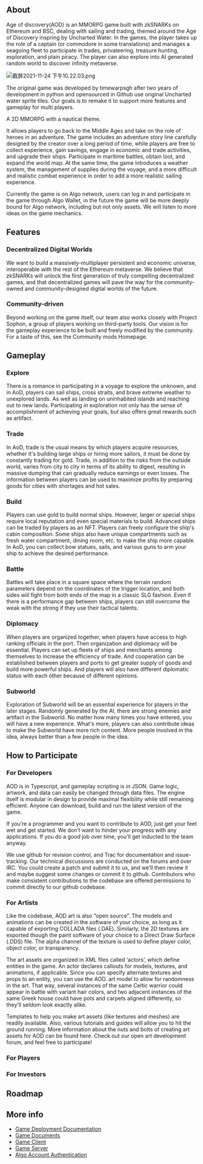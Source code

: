 ## About
Age of discovery(AOD) is an MMORPG game built with zkSNARKs on Ethereum and BSC, dealing with sailing and trading, themed around the Age of Discovery inspring by Uncharted Water. In the games, the player takes up the role of a captain (or commodore in some translations) and manages a seagoing fleet to participate in trades, privateering, treasure hunting, exploration, and plain piracy. The player can also explore into AI generated random world to discover infinity metaverse.

![截屏2021-11-24 下午10.22.03.png](https://ssimg.frontenduse.top/article/2021/11/24/8610455e885c8d0b534121e881111a71.png)

The original game was developed by timewarpsgh after two years of development in python and opensourced in Github use original Uncharted water sprite tiles. Our goals is to remake it to support more features and gameplay for multi players.

A 2D MMORPG with a nautical theme.

It allows players to go back to the Middle Ages and take on the role of heroes in an adventure.
The game includes an adventure story line carefully designed by the creator over a long period of time, while players are free to collect experience, gain savings, engage in economic and trade activities, and upgrade their ships. Participate in maritime battles, obtain loot, and expand the world map. At the same time, the game introduces a weather system, the management of supplies during the voyage, and a more difficult and realistic combat experience in order to add a more realistic sailing experience.

Currently the game is on Algo network, users can log in and participate in the game through Algo Wallet, in the future the game will be more deeply bound for Algo network, including but not only assets. We will listen to more ideas on the game mechanics.

## Features

### Decentralized Digital Worlds
We want to build a massively-multiplayer persistent and economic universe, interoperable with the rest of the Ethereum metaverse. We believe that zkSNARKs will unlock the first generation of truly compelling decentralized games, and that decentralized games will pave the way for the community-owned and community-designed digital worlds of the future. 


### Community-driven
Beyond working on the game itself, our team also works closely with Project Sophon, a group of players working on third-party tools. Our vision is for the gameplay experience to be built and freely modified by the community. For a taste of this, see the Community mods Homepage. 

## Gameplay

### Explore
There is a romance in participating in a voyage to explore the unknown, and in AoD, players can sail ships, cross straits, and brave extreme weather to unexplored lands. As well as landing on uninhabited islands and reaching out to new lands. Participating in exploration not only has the sense of accomplishment of achieving your goals, but also offers great rewards such as artifact.
### Trade
In AoD, trade is the usual means by which players acquire resources, whether it's building large ships or hiring more sailors, it must be done by constantly trading for gold. Trade, in addition to the risks from the outside world, varies from city to city in terms of its ability to digest, resulting in massive dumping that can gradually reduce earnings or even losses. The information between players can be used to maximize profits by preparing goods for cities with shortages and hot sales.
### Build
Players can use gold to build normal ships. However, larger or special ships require local reputation and even special materials to build. Advanced ships can be traded by players as an NFT.
Players can freely configure the ship's cabin composition. Some ships also have unique compartments such as fresh water compartment, dining room, etc. to make the ship more capable. In AoD, you can collect bow statues, sails, and various guns to arm your ship to achieve the desired performance.
### Battle
Battles will take place in a square space where the terrain random parameters depend on the coordinates of the trigger location, and both sides will fight from both ends of the map in a classic SLG fashion. Even if there is a performance gap between ships, players can still overcome the weak with the strong if they use their tactical talents.
### Diplomacy
When players are organized together, when players have access to high ranking officials in the port. Then organization and diplomacy will be essential. Players can set up fleets of ships and merchants among themselves to increase the efficiency of trade. And cooperation can be established between players and ports to get greater supply of goods and build more powerful ships. And players will also have different diplomatic status with each other because of different opinions.
### Subworld
Exploration of Subworld will be an essential experience for players in the later stages. Randomly generated by the AI, there are strong enemies and artifact in the Subworld. No matter how many times you have entered, you will have a new experience. What's more, players can also contribute ideas to make the Subworld have more rich content. More people involved in the idea, always better than a few people in the idea.
## How to Participate

### For Developers

AOD is in Typescript, and gameplay scripting is in JSON. Game logic, artwork, and data can easily be changed through data files. The engine itself is modular in design to provide maximal flexibility while still remaining efficient. Anyone can download, build and run the latest version of the game.

If you’re a programmer and you want to contribute to AOD, just get your feet wet and get started. We don’t want to hinder your progress with any applications. If you do a good job over time, you’ll get inducted to the team anyway.

We use github for revision control, and Trac for documentation and issue-tracking. Our technical discussions are conducted on the forums and over IRC. You could create a patch and submit it to us, and we’ll then review it and maybe suggest some changes or commit it to github. Contributors who make consistent contributions to the codebase are offered permissions to commit directly to our github codebase.

### For Artists

Like the codebase, AOD art is also “open source”. The models and animations can be created in the software of your choice, as long as it capable of exporting COLLADA files (.DAE). Similarly, the 2D textures are exported though the paint software of your choice to a Direct Draw Surface (.DDS) file. The alpha channel of the texture is used to define player color, object color, or transparency.

The art assets are organized in XML files called ‘actors’, which define entities in the game. An actor declares callouts for models, textures, and animations, if applicable. Since you can specify alternate textures and props to an entity, you can use the AOD. art model to allow for randomness in the art. That way, several instances of the same Celtic warrior could appear in battle with variant hair colors, and two adjacent instances of the same Greek house could have pots and carpets aligned differently, so they’ll seldom look exactly alike.

Templates to help you make art assets (like textures and meshes) are readily available. Also, various tutorials and guides will allow you to hit the ground running. More information about the nuts and bolts of creating art assets for AOD can be found here. Check out our open art development forum, and feel free to participate!

### For Players

### For Investors

## Roadmap



## More info

- [Game Deployment Documentation](./ReadME.txt)
- [Game Documents](./documents/)
- [Game Client](./code/client/)
- [Game Server](./code/server/)
- [Algo Account Authentication](./uw2ol-account-server)
